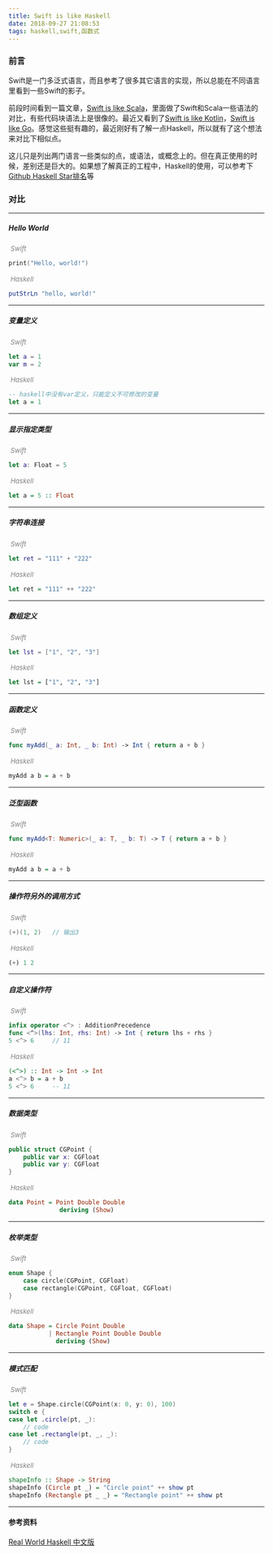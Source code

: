 ```yaml
---
title: Swift is like Haskell
date: 2018-09-27 21:08:53
tags: haskell,swift,函数式
---
```




### 前言



Swift是一门多泛式语言，而且参考了很多其它语言的实现，所以总能在不同语言里看到一些Swift的影子。

前段时间看到一篇文章，[Swift is like Scala](<https://leverich.github.io/swiftislikescala/>)，里面做了Swift和Scala一些语法的对比，有些代码块语法上是很像的。最近又看到了[Swift is like Kotlin](<http://nilhcem.com/swift-is-like-kotlin/>)，[Swift is like Go](<http://repo.tiye.me/jiyinyiyong/swift-is-like-go/>)。感觉这些挺有趣的，最近刚好有了解一点Haskell，所以就有了这个想法来对比下相似点。

这儿只是列出两门语言一些类似的点，或语法，或概念上的。但在真正使用的时候，差别还是巨大的。如果想了解真正的工程中，Haskell的使用，可以参考下 [Github Haskell Star排名](https://github.com/trending/haskell?since=weekly)等



### 对比

----



##### Hello World

​	<font color=gray size=2>*Swift*</font>

```swift
print("Hello, world!")
```

​	<font color=gray size=2>*Haskell*</font>

```haskell
putStrLn "hello, world!"
```



----



##### 变量定义

​	<font color=gray size=2>*Swift*</font>

```swift
let a = 1
var m = 2
```

​	<font color=gray size=2>*Haskell*</font>

```haskell
-- haskell中没有var定义，只能定义不可修改的变量
let a = 1
```



---



##### 显示指定类型

​	<font color=gray size=2>*Swift*</font>

```swift
let a: Float = 5
```

​	<font color=gray size=2>*Haskell*</font>

```haskell
let a = 5 :: Float
```



---



##### 字符串连接

​	<font color=gray size=2>*Swift*</font>

```swift
let ret = "111" + "222"
```

​	<font color=gray size=2>*Haskell*</font>

```haskell
let ret = "111" ++ "222"
```



---



##### 数组定义

​	<font color=gray size=2>*Swift*</font>

```swift
let lst = ["1", "2", "3"]
```

​	<font color=gray size=2>*Haskell*</font>

```haskell
let lst = ["1", "2", "3"]
```



---



##### 函数定义

​	<font color=gray size=2>*Swift*</font>

```swift
func myAdd(_ a: Int, _ b: Int) -> Int { return a + b }
```

​	<font color=gray size=2>*Haskell*</font>

```haskell
myAdd a b = a + b
```



---



##### 泛型函数

​	<font color=gray size=2>*Swift*</font>

```swift
func myAdd<T: Numeric>(_ a: T, _ b: T) -> T { return a + b }
```

​	<font color=gray size=2>*Haskell*</font>

```haskell
myAdd a b = a + b 
```



---



##### 操作符另外的调用方式

​	<font color=gray size=2>*Swift*</font>

```swift
(+)(1, 2)	// 输出3
```

​	<font color=gray size=2>*Haskell*</font>

```haskell
(+) 1 2
```



------



##### 自定义操作符

​	<font color=gray size=2>*Swift*</font>

```swift
infix operator <^> : AdditionPrecedence
func <^>(lhs: Int, rhs: Int) -> Int { return lhs + rhs }
5 <^> 6		// 11
```

​	<font color=gray size=2>*Haskell*</font>

```haskell
(<^>) :: Int -> Int -> Int
a <^> b = a + b
5 <^> 6		-- 11
```



------



##### 数据类型

​	<font color=gray size=2>*Swift*</font>

```swift
public struct CGPoint {
    public var x: CGFloat
    public var y: CGFloat
}
```

​	<font color=gray size=2>*Haskell*</font>

```haskell
data Point = Point Double Double
              deriving (Show)
```



---



##### 枚举类型

​	<font color=gray size=2>*Swift*</font>

```swift
enum Shape {
    case circle(CGPoint, CGFloat)
    case rectangle(CGPoint, CGFloat, CGFloat)
}
```

​	<font color=gray size=2>*Haskell*</font>

```haskell
data Shape = Circle Point Double
           | Rectangle Point Double Double
             deriving (Show)
```



---



##### 模式匹配

​	<font color=gray size=2>*Swift*</font>

```swift
let e = Shape.circle(CGPoint(x: 0, y: 0), 100)
switch e {
case let .circle(pt, _):
    // code
case let .rectangle(pt, _, _):
    // code
}
```

​	<font color=gray size=2>*Haskell*</font>

```haskell
shapeInfo :: Shape -> String
shapeInfo (Circle pt _) = "Circle point" ++ show pt
shapeInfo (Rectangle pt _ _) = "Rectangle point" ++ show pt
```



---



#### 参考资料

[Real World Haskell 中文版](http://cnhaskell.com/index.html)